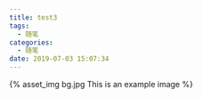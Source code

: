 ```yaml
---
title: test3
tags:
  - 随笔
categories:
  - 随笔
date: 2019-07-03 15:07:34
---
```

{% asset_img bg.jpg This is an example image %}